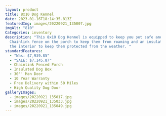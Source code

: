 ```yaml
---
layout: product
title: 8x10 Dog Kennel
date: 2023-01-16T18:14:35.813Z
featuredImg: images/20220921_135007.jpg
imgAlt: "810"
Categories: inventory
description: "This 8x10 Dog Kennel is equipped to keep you pet safe and warm.
  Chainlink fence on the porch to keep them from roaming and an insulated box on
  the interior to keep them protected from the weather. "
standardFeatures:
  - "Was: $7,939.85"
  - "SALE: $7,145.87"
  - Chainlink Fenced Porch
  - Insulated Dog Box
  - 30'' Man Door
  - 10 Year Warranty
  - Free Delivery within 50 Miles
  - High Quality Dog Door
galleryImages:
  - images/20220921_135017.jpg
  - images/20220921_135033.jpg
  - images/20220921_135049.jpg
---
```

